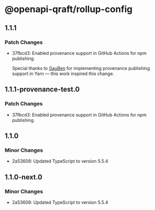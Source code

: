 # @openapi-qraft/rollup-config

## 1.1.1

### Patch Changes

- 37fbcd3: Enabled provenance support in GitHub Actions for npm publishing.

  Special thanks to [GauBen](https://github.com/GauBen) for implementing provenance publishing support in Yarn — this work
  inspired this change.

## 1.1.1-provenance-test.0

### Patch Changes

- 37fbcd3: Enabled provenance support in GitHub Actions for npm publishing.

## 1.1.0

### Minor Changes

- 2a53608: Updated TypeScript to version 5.5.4

## 1.1.0-next.0

### Minor Changes

- 2a53608: Updated TypeScript to version 5.5.4
